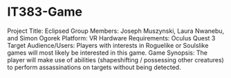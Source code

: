 # IT383-Game
Project Title: Eclipsed
Group Members: Joseph Muszynski, Laura Nwanebu, and Simon Ogorek
Platform: VR
Hardware Requirements: Oculus Quest 3
Target Audience/Users: Players with interests in Roguelike or Soulslike games will most likely be interested in this game.
Game Synopsis: The player will make use of abilities (shapeshifting / possessing other creatures) to perform assassinations on targets without being detected.
